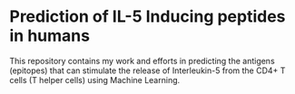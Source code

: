 # Prediction of IL-5 Inducing peptides in humans
This repository contains my work and efforts in predicting the antigens (epitopes) that can stimulate the release of Interleukin-5 from the CD4+ T cells (T helper cells) using Machine Learning.

